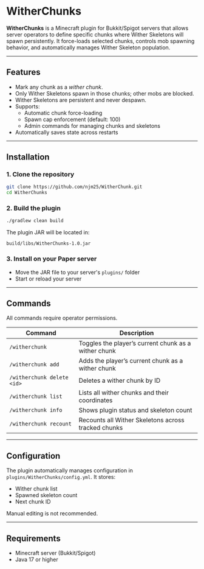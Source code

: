 # WitherChunks

**WitherChunks** is a Minecraft plugin for Bukkit/Spigot servers that allows server operators to define specific chunks where Wither Skeletons will spawn persistently. It force-loads selected chunks, controls mob spawning behavior, and automatically manages Wither Skeleton population.

---

## Features

- Mark any chunk as a *wither chunk*.
- Only Wither Skeletons spawn in those chunks; other mobs are blocked.
- Wither Skeletons are persistent and never despawn.
- Supports:
  - Automatic chunk force-loading
  - Spawn cap enforcement (default: 100)
  - Admin commands for managing chunks and skeletons
- Automatically saves state across restarts

---

## Installation

### 1. Clone the repository

```bash
git clone https://github.com/njm25/WitherChunk.git
cd WitherChunks
````

### 2. Build the plugin

```bash
./gradlew clean build
```

The plugin JAR will be located in:

```
build/libs/WitherChunks-1.0.jar
```

### 3. Install on your Paper server

* Move the JAR file to your server's `plugins/` folder
* Start or reload your server

---

## Commands

All commands require operator permissions.

| Command                    | Description                                          |
| -------------------------- | ---------------------------------------------------- |
| `/witherchunk`             | Toggles the player’s current chunk as a wither chunk |
| `/witherchunk add`         | Adds the player’s current chunk as a wither chunk    |
| `/witherchunk delete <id>` | Deletes a wither chunk by ID                         |
| `/witherchunk list`        | Lists all wither chunks and their coordinates        |
| `/witherchunk info`        | Shows plugin status and skeleton count               |
| `/witherchunk recount`     | Recounts all Wither Skeletons across tracked chunks  |

---

## Configuration

The plugin automatically manages configuration in `plugins/WitherChunks/config.yml`. It stores:

* Wither chunk list
* Spawned skeleton count
* Next chunk ID

Manual editing is not recommended.

---

## Requirements

* Minecraft server (Bukkit/Spigot)
* Java 17 or higher


